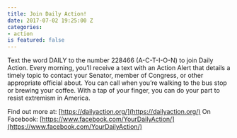 ```yaml
---
title: Join Daily Action!
date: 2017-07-02 19:25:00 Z
categories:
- action
is featured: false
---
```


Text the word DAILY to the number 228466 (A-C-T-I-O-N) to join Daily Action. Every morning, you’ll receive a text with an Action Alert that details a timely topic to contact your Senator, member of Congress, or other appropriate official about. You can call when you’re walking to the bus stop or brewing your coffee. With a tap of your finger, you can do your part to resist extremism in America.

Find out more at: [https://dailyaction.org/](https://dailyaction.org/) 
On Facebook: [https://www.facebook.com/YourDailyAction/](https://www.facebook.com/YourDailyAction/)